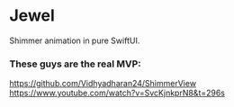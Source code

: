 # Jewel

Shimmer animation in pure SwiftUI.

### These guys are the real MVP:
https://github.com/Vidhyadharan24/ShimmerView
https://www.youtube.com/watch?v=SvcKjnkprN8&t=296s
